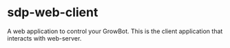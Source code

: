 # sdp-web-client
A web application to control your GrowBot. This is the client application that interacts with web-server.
